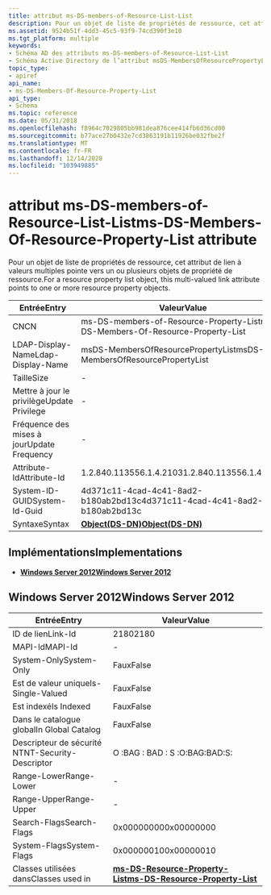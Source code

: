 ```yaml
---
title: attribut ms-DS-members-of-Resource-List-List
description: Pour un objet de liste de propriétés de ressource, cet attribut de lien à valeurs multiples pointe vers un ou plusieurs objets de propriété de ressource.
ms.assetid: 9524b51f-4dd3-45c5-93f9-74cd390f3e10
ms.tgt_platform: multiple
keywords:
- Schéma AD des attributs ms-DS-members-of-Resource-List-List
- Schéma Active Directory de l’attribut msDS-MembersOfResourcePropertyList
topic_type:
- apiref
api_name:
- ms-DS-Members-Of-Resource-Property-List
api_type:
- Schema
ms.topic: reference
ms.date: 05/31/2018
ms.openlocfilehash: f8964c7029805bb981dea876cee414fb6d36cd00
ms.sourcegitcommit: b77ace27b0432e7cd3863191b11926be032fbe2f
ms.translationtype: MT
ms.contentlocale: fr-FR
ms.lasthandoff: 12/14/2020
ms.locfileid: "103949885"
---
```

# <a name="ms-ds-members-of-resource-property-list-attribute"></a><span data-ttu-id="a77ee-105">attribut ms-DS-members-of-Resource-List-List</span><span class="sxs-lookup"><span data-stu-id="a77ee-105">ms-DS-Members-Of-Resource-Property-List attribute</span></span>

<span data-ttu-id="a77ee-106">Pour un objet de liste de propriétés de ressource, cet attribut de lien à valeurs multiples pointe vers un ou plusieurs objets de propriété de ressource.</span><span class="sxs-lookup"><span data-stu-id="a77ee-106">For a resource property list object, this multi-valued link attribute points to one or more resource property objects.</span></span>



| <span data-ttu-id="a77ee-107">Entrée</span><span class="sxs-lookup"><span data-stu-id="a77ee-107">Entry</span></span> | <span data-ttu-id="a77ee-108">Valeur</span><span class="sxs-lookup"><span data-stu-id="a77ee-108">Value</span></span> |
|-------------------|-----------------------------------------|
| <span data-ttu-id="a77ee-109">CN</span><span class="sxs-lookup"><span data-stu-id="a77ee-109">CN</span></span>                | <span data-ttu-id="a77ee-110">ms-DS-members-of-Resource-Property-List</span><span class="sxs-lookup"><span data-stu-id="a77ee-110">ms-DS-Members-Of-Resource-Property-List</span></span> |
| <span data-ttu-id="a77ee-111">LDAP-Display-Name</span><span class="sxs-lookup"><span data-stu-id="a77ee-111">Ldap-Display-Name</span></span> | <span data-ttu-id="a77ee-112">msDS-MembersOfResourcePropertyList</span><span class="sxs-lookup"><span data-stu-id="a77ee-112">msDS-MembersOfResourcePropertyList</span></span>      |
| <span data-ttu-id="a77ee-113">Taille</span><span class="sxs-lookup"><span data-stu-id="a77ee-113">Size</span></span>              | \-                                      |
| <span data-ttu-id="a77ee-114">Mettre à jour le privilège</span><span class="sxs-lookup"><span data-stu-id="a77ee-114">Update Privilege</span></span>  | \-                                      |
| <span data-ttu-id="a77ee-115">Fréquence des mises à jour</span><span class="sxs-lookup"><span data-stu-id="a77ee-115">Update Frequency</span></span>  | \-                                      |
| <span data-ttu-id="a77ee-116">Attribute-Id</span><span class="sxs-lookup"><span data-stu-id="a77ee-116">Attribute-Id</span></span>      | <span data-ttu-id="a77ee-117">1.2.840.113556.1.4.2103</span><span class="sxs-lookup"><span data-stu-id="a77ee-117">1.2.840.113556.1.4.2103</span></span>                 |
| <span data-ttu-id="a77ee-118">System-ID-GUID</span><span class="sxs-lookup"><span data-stu-id="a77ee-118">System-Id-Guid</span></span>    | <span data-ttu-id="a77ee-119">4d371c11-4cad-4c41-8ad2-b180ab2bd13c</span><span class="sxs-lookup"><span data-stu-id="a77ee-119">4d371c11-4cad-4c41-8ad2-b180ab2bd13c</span></span>    |
| <span data-ttu-id="a77ee-120">Syntaxe</span><span class="sxs-lookup"><span data-stu-id="a77ee-120">Syntax</span></span>            | [<span data-ttu-id="a77ee-121">**Object(DS-DN)**</span><span class="sxs-lookup"><span data-stu-id="a77ee-121">**Object(DS-DN)**</span></span>](s-object-ds-dn.md) |



## <a name="implementations"></a><span data-ttu-id="a77ee-122">Implémentations</span><span class="sxs-lookup"><span data-stu-id="a77ee-122">Implementations</span></span>

-   [<span data-ttu-id="a77ee-123">**Windows Server 2012**</span><span class="sxs-lookup"><span data-stu-id="a77ee-123">**Windows Server 2012**</span></span>](#windows-server-2012)

## <a name="windows-server-2012"></a><span data-ttu-id="a77ee-124">Windows Server 2012</span><span class="sxs-lookup"><span data-stu-id="a77ee-124">Windows Server 2012</span></span>



| <span data-ttu-id="a77ee-125">Entrée</span><span class="sxs-lookup"><span data-stu-id="a77ee-125">Entry</span></span> | <span data-ttu-id="a77ee-126">Valeur</span><span class="sxs-lookup"><span data-stu-id="a77ee-126">Value</span></span> |
|------------------------|--------------------------------------------------------------------------------|
| <span data-ttu-id="a77ee-127">ID de lien</span><span class="sxs-lookup"><span data-stu-id="a77ee-127">Link-Id</span></span>                | <span data-ttu-id="a77ee-128">2180</span><span class="sxs-lookup"><span data-stu-id="a77ee-128">2180</span></span>                                                                           |
| <span data-ttu-id="a77ee-129">MAPI-Id</span><span class="sxs-lookup"><span data-stu-id="a77ee-129">MAPI-Id</span></span>                | \-                                                                             |
| <span data-ttu-id="a77ee-130">System-Only</span><span class="sxs-lookup"><span data-stu-id="a77ee-130">System-Only</span></span>            | <span data-ttu-id="a77ee-131">Faux</span><span class="sxs-lookup"><span data-stu-id="a77ee-131">False</span></span>                                                                          |
| <span data-ttu-id="a77ee-132">Est de valeur unique</span><span class="sxs-lookup"><span data-stu-id="a77ee-132">Is-Single-Valued</span></span>       | <span data-ttu-id="a77ee-133">Faux</span><span class="sxs-lookup"><span data-stu-id="a77ee-133">False</span></span>                                                                          |
| <span data-ttu-id="a77ee-134">Est indexé</span><span class="sxs-lookup"><span data-stu-id="a77ee-134">Is Indexed</span></span>             | <span data-ttu-id="a77ee-135">Faux</span><span class="sxs-lookup"><span data-stu-id="a77ee-135">False</span></span>                                                                          |
| <span data-ttu-id="a77ee-136">Dans le catalogue global</span><span class="sxs-lookup"><span data-stu-id="a77ee-136">In Global Catalog</span></span>      | <span data-ttu-id="a77ee-137">Faux</span><span class="sxs-lookup"><span data-stu-id="a77ee-137">False</span></span>                                                                          |
| <span data-ttu-id="a77ee-138">Descripteur de sécurité NT</span><span class="sxs-lookup"><span data-stu-id="a77ee-138">NT-Security-Descriptor</span></span> | <span data-ttu-id="a77ee-139">O :BAG : BAD : S :</span><span class="sxs-lookup"><span data-stu-id="a77ee-139">O:BAG:BAD:S:</span></span>                                                                   |
| <span data-ttu-id="a77ee-140">Range-Lower</span><span class="sxs-lookup"><span data-stu-id="a77ee-140">Range-Lower</span></span>            | \-                                                                             |
| <span data-ttu-id="a77ee-141">Range-Upper</span><span class="sxs-lookup"><span data-stu-id="a77ee-141">Range-Upper</span></span>            | \-                                                                             |
| <span data-ttu-id="a77ee-142">Search-Flags</span><span class="sxs-lookup"><span data-stu-id="a77ee-142">Search-Flags</span></span>           | <span data-ttu-id="a77ee-143">0x00000000</span><span class="sxs-lookup"><span data-stu-id="a77ee-143">0x00000000</span></span>                                                                     |
| <span data-ttu-id="a77ee-144">System-Flags</span><span class="sxs-lookup"><span data-stu-id="a77ee-144">System-Flags</span></span>           | <span data-ttu-id="a77ee-145">0x00000010</span><span class="sxs-lookup"><span data-stu-id="a77ee-145">0x00000010</span></span>                                                                     |
| <span data-ttu-id="a77ee-146">Classes utilisées dans</span><span class="sxs-lookup"><span data-stu-id="a77ee-146">Classes used in</span></span>        | [<span data-ttu-id="a77ee-147">**ms-DS-Resource-Property-List**</span><span class="sxs-lookup"><span data-stu-id="a77ee-147">**ms-DS-Resource-Property-List**</span></span>](c-msds-resourcepropertylist.md)<br/> |



 

 





